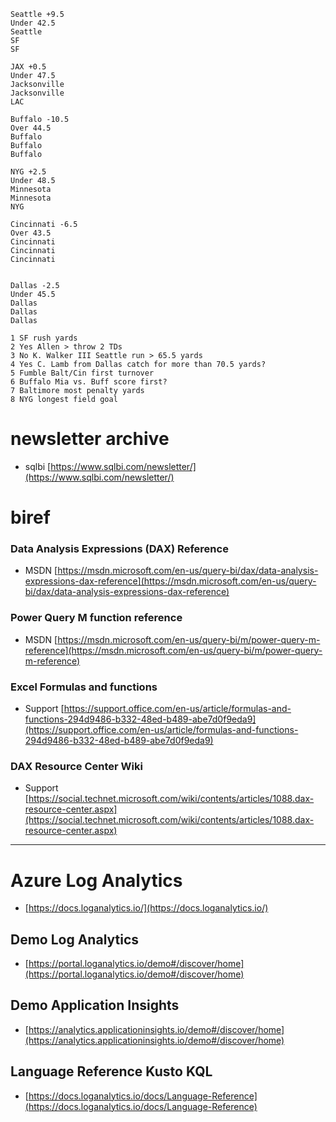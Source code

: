 ```
Seattle +9.5
Under 42.5
Seattle
SF
SF
```

```
JAX +0.5
Under 47.5
Jacksonville
Jacksonville
LAC
```

```
Buffalo -10.5
Over 44.5
Buffalo
Buffalo
Buffalo
```

```
NYG +2.5
Under 48.5
Minnesota
Minnesota
NYG
```

```
Cincinnati -6.5
Over 43.5
Cincinnati
Cincinnati
Cincinnati


Dallas -2.5
Under 45.5
Dallas
Dallas
Dallas
```

```
1 SF rush yards
2 Yes Allen > throw 2 TDs
3 No K. Walker III Seattle run > 65.5 yards
4 Yes C. Lamb from Dallas catch for more than 70.5 yards?
5 Fumble Balt/Cin first turnover
6 Buffalo Mia vs. Buff score first?
7 Baltimore most penalty yards
8 NYG longest field goal
```

# newsletter archive
- sqlbi [https://www.sqlbi.com/newsletter/](https://www.sqlbi.com/newsletter/)

# biref

### Data Analysis Expressions (DAX) Reference
- MSDN [https://msdn.microsoft.com/en-us/query-bi/dax/data-analysis-expressions-dax-reference](https://msdn.microsoft.com/en-us/query-bi/dax/data-analysis-expressions-dax-reference)

### Power Query M function reference
- MSDN [https://msdn.microsoft.com/en-us/query-bi/m/power-query-m-reference](https://msdn.microsoft.com/en-us/query-bi/m/power-query-m-reference)

### Excel Formulas and functions
- Support [https://support.office.com/en-us/article/formulas-and-functions-294d9486-b332-48ed-b489-abe7d0f9eda9](https://support.office.com/en-us/article/formulas-and-functions-294d9486-b332-48ed-b489-abe7d0f9eda9)

### DAX Resource Center Wiki
- Support [https://social.technet.microsoft.com/wiki/contents/articles/1088.dax-resource-center.aspx](https://social.technet.microsoft.com/wiki/contents/articles/1088.dax-resource-center.aspx)

___

# Azure Log Analytics
- [https://docs.loganalytics.io/](https://docs.loganalytics.io/)

## Demo Log Analytics
- [https://portal.loganalytics.io/demo#/discover/home](https://portal.loganalytics.io/demo#/discover/home)

## Demo Application Insights
- [https://analytics.applicationinsights.io/demo#/discover/home](https://analytics.applicationinsights.io/demo#/discover/home)

## Language Reference Kusto KQL
- [https://docs.loganalytics.io/docs/Language-Reference](https://docs.loganalytics.io/docs/Language-Reference)

